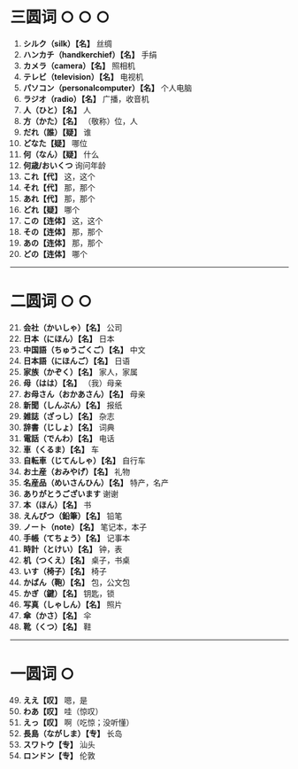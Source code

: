 # 三圆词 ○ ○ ○

1. **シルク（silk）【名】** 丝绸  
2. **ハンカチ（handkerchief）【名】** 手绢  
3. **カメラ（camera）【名】** 照相机  
4. **テレビ（television）【名】** 电视机  
5. **パソコン（personalcomputer）【名】** 个人电脑  
6. **ラジオ（radio）【名】** 广播，收音机  
7. **人（ひと）【名】** 人  
8. **方（かた）【名】** （敬称）位，人  
9. **だれ（誰）【疑】** 谁  
10. **どなた【疑】** 哪位  
11. **何（なん）【疑】** 什么  
12. **何歳/おいくつ** 询问年龄  
13. **これ【代】** 这，这个  
14. **それ【代】** 那，那个  
15. **あれ【代】** 那，那个  
16. **どれ【疑】** 哪个  
17. **この【连体】** 这，这个  
18. **その【连体】** 那，那个  
19. **あの【连体】** 那，那个  
20. **どの【连体】** 哪个  

---

# 二圆词 ○ ○

21. **会社（かいしゃ）【名】** 公司  
22. **日本（にほん）【名】** 日本  
23. **中国語（ちゅうごくご）【名】** 中文  
24. **日本語（にほんご）【名】** 日语  
25. **家族（かぞく）【名】** 家人，家属  
26. **母（はは）【名】** （我）母亲  
27. **お母さん（おかあさん）【名】** 母亲  
28. **新聞（しんぶん）【名】** 报纸  
29. **雑誌（ざっし）【名】** 杂志  
30. **辞書（じしょ）【名】** 词典  
31. **電話（でんわ）【名】** 电话  
32. **車（くるま）【名】** 车  
33. **自転車（じてんしゃ）【名】** 自行车  
34. **お土産（おみやげ）【名】** 礼物  
35. **名産品（めいさんひん）【名】** 特产，名产  
36. **ありがとうございます** 谢谢  
37. **本（ほん）【名】** 书  
38. **えんぴつ（鉛筆）【名】** 铅笔  
39. **ノート（note）【名】** 笔记本，本子  
40. **手帳（てちょう）【名】** 记事本  
41. **時計（とけい）【名】** 钟，表  
42. **机（つくえ）【名】** 桌子，书桌  
43. **いす（椅子）【名】** 椅子  
44. **かばん（鞄）【名】** 包，公文包  
45. **かぎ（鍵）【名】** 钥匙，锁  
46. **写真（しゃしん）【名】** 照片  
47. **傘（かさ）【名】** 伞  
48. **靴（くつ）【名】** 鞋  

---

# 一圆词 ○

49. **ええ【叹】** 嗯，是  
50. **わあ【叹】** 哇（惊叹）  
51. **えっ【叹】** 啊（吃惊；没听懂）  
52. **長島（ながしま）【专】** 长岛  
53. **スワトウ【专】** 汕头  
54. **ロンドン【专】** 伦敦
